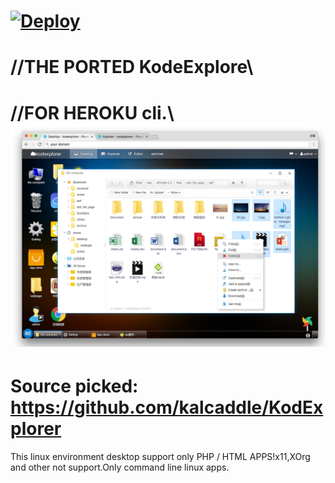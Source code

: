 [![Deploy](https://www.herokucdn.com/deploy/button.svg)](https://heroku.com/deploy?template=https://github.com/werasik2aa/heroku-buildpack-PHPenvironment)
==========================
//THE PORTED KodeExplore\\
==========================
//FOR HEROKU cli.\\
![NEW](https://raw.githubusercontent.com/kalcaddle/static/master/images/kod/common2.png)
======================================================
Source picked: https://github.com/kalcaddle/KodExplorer
======================================================
This linux environment desktop support only PHP / HTML APPS!x11,XOrg and other not support.Only command line linux apps.